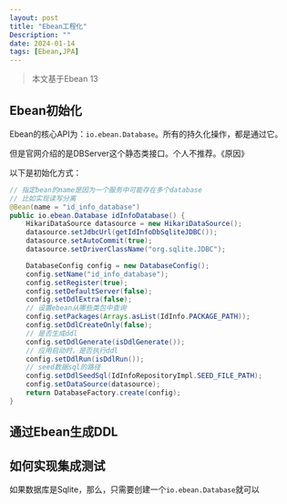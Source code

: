 ```yaml
---
layout: post
title: "Ebean工程化"
Description: ""
date: 2024-01-14
tags: [Ebean,JPA]
---
```

> 本文基于Ebean 13

## Ebean初始化
Ebean的核心API为：`io.ebean.Database`。所有的持久化操作，都是通过它。

但是官网介绍的是DBServer这个静态类接口。个人不推荐。《原因》

以下是初始化方式：
```java
// 指定bean的name是因为一个服务中可能存在多个database
// 比如实现读写分离
@Bean(name = "id_info_database")
public io.ebean.Database idInfoDatabase() {
    HikariDataSource datasource = new HikariDataSource();
    datasource.setJdbcUrl(getIdInfoDbSqliteJDBC());
    datasource.setAutoCommit(true);
    datasource.setDriverClassName("org.sqlite.JDBC");

    DatabaseConfig config = new DatabaseConfig();
    config.setName("id_info_database");
    config.setRegister(true);
    config.setDefaultServer(false);
    config.setDdlExtra(false);
    // 设置ebean从哪些类包中查询
    config.setPackages(Arrays.asList(IdInfo.PACKAGE_PATH));
    config.setDdlCreateOnly(false);
    // 是否生成ddl
    config.setDdlGenerate(isDdlGenerate());
    // 应用启动时，是否执行ddl
    config.setDdlRun(isDdlRun());
    // seed数据sql的路径
    config.setDdlSeedSql(IdInfoRepositoryImpl.SEED_FILE_PATH);
    config.setDataSource(datasource);
    return DatabaseFactory.create(config);
}

```


## 通过Ebean生成DDL

## 如何实现集成测试
如果数据库是Sqlite，那么，只需要创建一个`io.ebean.Database`就可以



